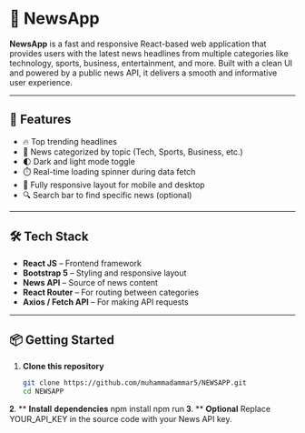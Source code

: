 # 📰 NewsApp

**NewsApp** is a fast and responsive React-based web application that provides users with the latest news headlines from multiple categories like technology, sports, business, entertainment, and more. Built with a clean UI and powered by a public news API, it delivers a smooth and informative user experience.

---

## 🚀 Features

- 🔥 Top trending headlines
- 📂 News categorized by topic (Tech, Sports, Business, etc.)
- 🌓 Dark and light mode toggle
- ⏱️ Real-time loading spinner during data fetch
- 📱 Fully responsive layout for mobile and desktop
- 🔍 Search bar to find specific news (optional)

---

## 🛠️ Tech Stack

- **React JS** – Frontend framework
- **Bootstrap 5** – Styling and responsive layout
- **News API** – Source of news content
- **React Router** – For routing between categories
- **Axios / Fetch API** – For making API requests

---

## 📦 Getting Started

1. **Clone this repository**
   ```bash
   git clone https://github.com/muhammadammar5/NEWSAPP.git
   cd NEWSAPP
𝟐. ** 𝐈𝐧𝐬𝐭𝐚𝐥𝐥 𝐝𝐞𝐩𝐞𝐧𝐝𝐞𝐧𝐜𝐢𝐞𝐬
   npm install 
   npm run
𝟑. ** 𝐎𝐩𝐭𝐢𝐨𝐧𝐚𝐥
   Replace YOUR_API_KEY in the source code with your News API key.


